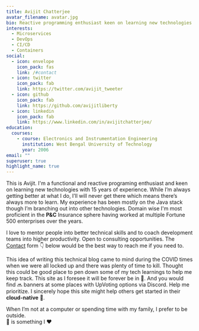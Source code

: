 ```yaml
---
title: Avijit Chatterjee
avatar_filename: avatar.jpg
bio: Reactive programming enthusiast keen on learning new technologies
interests:
  - Microservices
  - DevOps
  - CI/CD
  - Containers
social:
  - icon: envelope
    icon_pack: fas
    link: /#contact
  - icon: twitter
    icon_pack: fab
    link: https://twitter.com/avijit_tweeter
  - icon: github
    icon_pack: fab
    link: https://github.com/avijitliberty
  - icon: linkedin
    icon_pack: fab
    link: https://www.linkedin.com/in/avijitchatterjee/
education:
  courses:
    - course: Electronics and Instrumentation Engineering
      institution: West Bengal University of Technology
      year: 2006
email: ""
superuser: true
highlight_name: true
---
```


This is Avijit. I'm a functional and reactive programing enthusiast and keen on learning new technologies with 15 years of experience. While I’m always getting better at what I do, I’ll will never get there which means there’s always more to learn. My experience has been mostly on the Java stack though I’m branching out into other technologies. Domain wise I'm most proficient in the **P&C** Insurance sphere having worked at multiple Fortune 500 enterprises over the years.

I love to mentor people into better technical skills and to coach development teams into higher productivity. Open to consulting opportunities. The [Contact](#contact) form 👇 below would be the best way to reach me if you need to.<br>

This idea of writing this technical blog came to mind during the COVID times when we were all locked up and there was plenty of time to kill. Thought this could be good place to pen down some of my tech learnings to help me keep track.
This site as I foresee it will be forever be in 🚧. And you would find 🔜 banners at some places with UpVoting options via Discord. Help me prioritize. I sincerely hope this site might help others get started in their **cloud-native** 🚀.

When I’m not at a computer or spending time with my family, I prefer to be outside. <br>
:bicyclist: is something I :heart:
